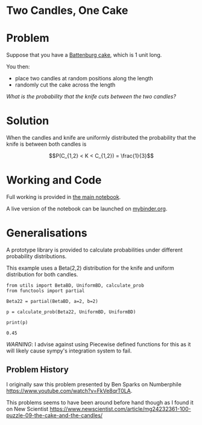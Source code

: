 # Two Candles, One Cake

# Problem

Suppose that you have a [Battenburg cake](https://en.wikipedia.org/wiki/Battenberg_cake), which is 1 unit long.

You then:
- place two candles at random positions along the length
- randomly cut the cake across the length

*What is the probability that the knife cuts between the two candles?*

# Solution

When the candles and knife are uniformly distributed the probability that the knife is between both candles is 

$$P(C_{1,2} < K < C_{1,2}) = \frac{1}{3}$$

# Working and Code

Full working is provided in [the main notebook](https://github.com/sjtrny/two-candles-one-cake/blob/main/two-candles-one-cake.ipynb).

A live version of the notebook can be launched on [mybinder.org](https://mybinder.org/v2/gh/sjtrny/two-candles-one-cake/HEAD?labpath=two-candles-one-cake.ipynb).

# Generalisations

A prototype library is provided to calculate probabilities under different
probability distributions.

This example uses a Beta(2,2) distribution for the knife and uniform
distribution for both candles.

```
from utils import BetaBD, UniformBD, calculate_prob
from functools import partial

Beta22 = partial(BetaBD, a=2, b=2)

p = calculate_prob(Beta22, UniformBD, UniformBD)

print(p)
```

```
0.45
```

*WARNING*: I advise against using Piecewise defined functions for this as it
will likely cause sympy's integration system to fail.

## Problem History

I originally saw this problem presented by Ben Sparks on Numberphile https://www.youtube.com/watch?v=FkVe8qrT0LA.

This problems seems to have been around before hand though as I found it on New Scientist https://www.newscientist.com/article/mg24232361-100-puzzle-09-the-cake-and-the-candles/
